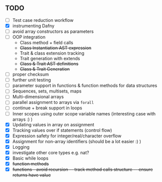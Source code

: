 ## TODO
    
- [ ] Test case reduction workflow
- [x] instrumenting Dafny
- [ ] avoid array constructors as parameters
- [ ] OOP integration
    - Class method + field calls
    - ~~Class Instantiation AST expression~~
    - Trait & class extension tracking
    - Trait generation with extends
    - ~~Class & Trait AST definitions~~
    - ~~Class & Trait Generation~~
- [ ] proper checksum
- [ ] further unit testing
- [ ] parameter support in functions & function methods for data structures
- [ ] Sequences, sets, multisets, maps
- [ ] Multi-dimensional arrays
- [ ] parallel assignment to arrays via ```forall```
- [ ] continue + break support in loops
- [ ] Inner scopes using outer scope variable names (interesting case with arrays :) )
- [x] Updating values in array on assignment
- [x] Tracking values over if statements (control flow)
- [x] Expression safety for integer/real/character overflow
- [x] Assignment for non-array identifiers (should be a lot easier :) )
- [x] Logging
- [x] investigate other core types e.g. nat?
- [x] Basic while loops
- [x] ~~function methods~~
- [x] ~~functions - avoid recursion -- track method calls structure -- ensure returns have value~~
